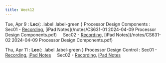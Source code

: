 ```yaml
---
title: Week12
---
```


Tue, Apr 9
: **Lec**{: .label .label-green } Processor Design Components
: Sec01 - [Recording](https://usfca.zoom.us/rec/share/lU2ryix0CjwDgKn94KaKyEIwhjOdnoBo8uC8Zz7cTAinjVmv0ons-HYv6wSdIL94.0RbqdKQCq36HT7dc?startTime=1712675232000),
          [iPad Notes](/notes/CS631-01 2024-04-09 Processor Design Components.pdf)
&nbsp; &nbsp;
Sec02 - [Recording](https://usfca.zoom.us/rec/share/I313W9wJwUP8D2PioaphRB4eXEmtOmKR3CJqTK9ejatoTvEVFQ_ixXBDagD4yGy9.Vajml53ENdqo21qX?startTime=1712699196000),
        [iPad Notes](/notes/CS631-02 2024-04-09 Processor Design Components.pdf)

Thu, Apr 11
: **Lec**{: .label .label-green } Processor Design Control
: Sec01 - [Recording](),
          [iPad Notes](/notes/)
&nbsp; &nbsp;
Sec02 - [Recording](),
        [iPad Notes](/notes/)

